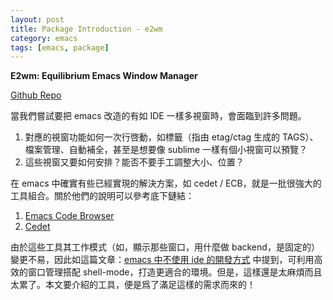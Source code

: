 ```yaml
---
layout: post
title: Package Introduction - e2wm
category: emacs 
tags: [emacs, package]
---
```

__E2wm: Equilibrium Emacs Window Manager__

[Github Repo](https://github.com/kiwanami/emacs-window-manager)

當我們嘗試要把 emacs 改造的有如 IDE 一樣多視窗時，會面臨到許多問題。

1. 對應的視窗功能如何一次行啓動，如標籤（指由 etag/ctag 生成的 TAGS）、檔案管理、自動補全，甚至是想要像 sublime 一樣有個小視窗可以預覽？
2. 這些視窗又要如何安排？能否不要手工調整大小、位置？

在 emacs 中確實有些已經實現的解決方案，如 cedet / ECB，就是一批很強大的工具組合。關於他們的說明可以參考底下鏈結：

1. [Emacs Code Browser](http://ecb.sourceforge.net/docs/index.html#Top)
2. [Cedet](http://cedet.sourceforge.net/)

由於這些工具其工作模式（如，顯示那些窗口，用什麼做 backend，是固定的）變更不易，因此如這篇文章：[emacs 中不使用 ide 的開發方式](http://sigmundtzeng.blogspot.tw/2013/02/emacside.html) 中提到，可利用高效的窗口管理搭配 shell-mode，打造更適合的環境。但是，這樣還是太麻煩而且太累了。本文要介紹的工具，便是爲了滿足這樣的需求而來的！




